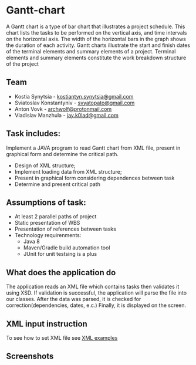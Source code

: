 # Gantt-chart
A Gantt chart is a type of bar chart that illustrates a project schedule. This chart lists the tasks to
be performed on the vertical axis, and time intervals on the horizontal axis. The width of the
horizontal bars in the graph shows the duration of each activity. Gantt charts illustrate the start and
finish dates of the terminal elements and summary elements of a project. Terminal elements and
summary elements constitute the work breakdown structure of the project

## Team
- Kostia Synytsia - kostiantyn.synytsia@gmail.com
- Sviatoslav Konstantyniv - svyatopato@gmail.com
- Anton Vovk - archwolf@protonmail.com
- Vladislav Manzhula - jay.k0lad@gmail.com

## Task includes:
Implement a JAVA program to read Gantt chart from XML file, present in graphical form and determine the critical path.
- Design of XML structure;
- Implement loading data from XML structure;
- Present in graphical form considering dependences between task
- Determine and present critical path

## Assumptions of task:
- At least 2 parallel paths of project
- Static presentation of WBS
- Presentation of references between tasks
- Technology requirenments:
  - Java 8
  - Maven/Gradle build automation tool
  - JUnit for unit testsing is a plus

## What does the application do
The application reads an XML file which contains tasks then validates it using XSD. 
If validation is successful, the application will parse the file into our classes. 
After the data was parsed, it is checked for correction(dependencies, dates, e.c.)
Finally, it is displayed on the screen.

## XML input instruction
To see how to set XML file see [XML examples](docs/ExamplesXML.md)

## Screenshots

